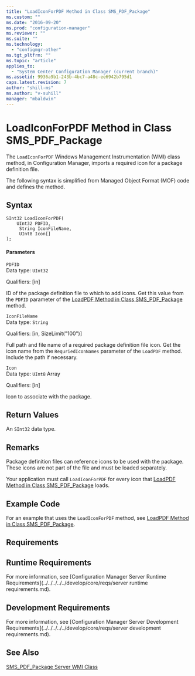 ```yaml
---
title: "LoadIconForPDF Method in Class SMS_PDF_Package"
ms.custom: ""
ms.date: "2016-09-20"
ms.prod: "configuration-manager"
ms.reviewer: ""
ms.suite: ""
ms.technology: 
  - "configmgr-other"
ms.tgt_pltfrm: ""
ms.topic: "article"
applies_to: 
  - "System Center Configuration Manager (current branch)"
ms.assetid: 9936a9b1-243b-4bc7-a48c-ee6942b795d1
caps.latest.revision: 7
author: "shill-ms"
ms.author: "v-suhill"
manager: "mbaldwin"
---
```

# LoadIconForPDF Method in Class SMS_PDF_Package
The `LoadIconForPDF` Windows Management Instrumentation (WMI) class method, in Configuration Manager, imports a required icon for a package definition file.  
  
 The following syntax is simplified from Managed Object Format (MOF) code and defines the method.  
  
## Syntax  
  
```  
SInt32 LoadIconForPDF(  
    UInt32 PDFID,  
     String IconFileName,  
     UInt8 Icon[]  
);  
```  
  
#### Parameters  
 `PDFID`  
 Data type: `UInt32`  
  
 Qualifiers: [in]  
  
 ID of the package definition file to which to add icons. Get this value from the `PDFID` parameter of the [LoadPDF Method in Class SMS_PDF_Package](../../../../../develop/reference/core/servers/configure/loadpdf-method-in-class-sms_pdf_package.md) method.  
  
 `IconFileName`  
 Data type: `String`  
  
 Qualifiers: [in, SizeLimit("100")]  
  
 Full path and file name of a required package definition file icon. Get the icon name from the `RequriedIconNames` parameter of the `LoadPDF` method. Include the path if necessary.  
  
 `Icon`  
 Data type: `UInt8` Array  
  
 Qualifiers: [in]  
  
 Icon to associate with the package.  
  
## Return Values  
 An `SInt32` data type.  
  
## Remarks  
 Package definition files can reference icons to be used with the package. These icons are not part of the file and must be loaded separately.  
  
 Your application must call `LoadIconForPDF` for every icon that [LoadPDF Method in Class SMS_PDF_Package](../../../../../develop/reference/core/servers/configure/loadpdf-method-in-class-sms_pdf_package.md) loads.  
  
## Example Code  
 For an example that uses the `LoadIconForPDF` method, see [LoadPDF Method in Class SMS_PDF_Package](../../../../../develop/reference/core/servers/configure/loadpdf-method-in-class-sms_pdf_package.md).  
  
## Requirements  
  
## Runtime Requirements  
 For more information, see [Configuration Manager Server Runtime Requirements](../../../../../develop/core/reqs/server runtime requirements.md).  
  
## Development Requirements  
 For more information, see [Configuration Manager Server Development Requirements](../../../../../develop/core/reqs/server development requirements.md).  
  
## See Also  
 [SMS_PDF_Package Server WMI Class](../../../../../develop/reference/core/servers/configure/sms_pdf_package-server-wmi-class.md)